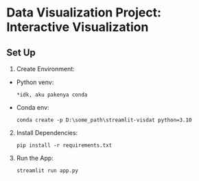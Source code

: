 # Data Visualization Project: Interactive Visualization

## Set Up

1. Create Environment:

- Python venv:

    `*idk, aku pakenya conda`

- Conda env:

    `conda create -p D:\some_path\streamlit-visdat python=3.10`

2. Install Dependencies:

    `pip install -r requirements.txt`

3. Run the App:

    `streamlit run app.py`